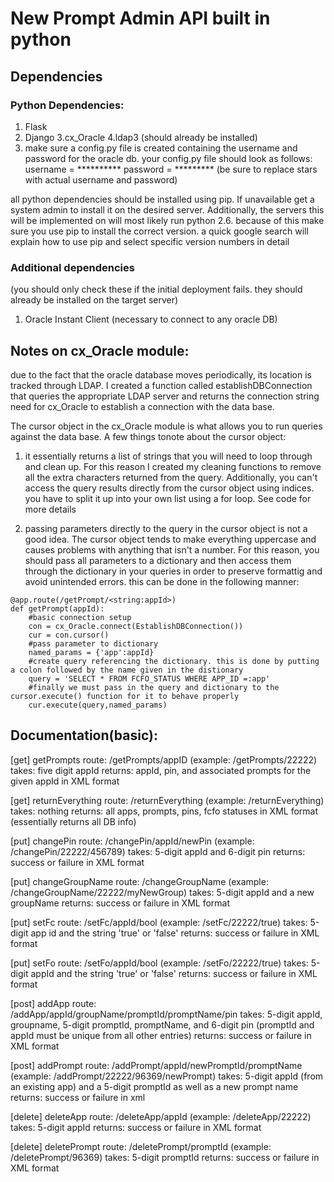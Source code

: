 # New Prompt Admin API built in python

## Dependencies

### Python Dependencies:
1. Flask
2. Django
3.cx_Oracle
4.ldap3 (should already be installed)
5. make sure a config.py file is created containing the username and password for the oracle db.
your config.py file should look as follows:
    username = **********
    password =  *********
(be sure to replace stars with actual username and password)

all python dependencies should be installed using pip. If unavailable get a system admin to install it on the desired server. Additionally, the servers this will be implemented on
will most likely run python 2.6. because of this make sure you use pip to install the correct version. a quick google search will explain how to use pip and select
specific version numbers in detail

### Additional dependencies
(you should only check these if the initial deployment fails. they should already be installed on the target server)

1. Oracle Instant Client (necessary to connect to any oracle DB)


## Notes on cx_Oracle module:
due to the fact that the oracle database moves periodically, its location is tracked through LDAP. I created a function called establishDBConnection that queries the appropriate LDAP server and
returns the connection string need for cx_Oracle to establish a connection with the data base.

The cursor object in the cx_Oracle module is what allows you to run queries against the data base. A few things tonote about the cursor object:
1. it essentially returns a list of strings that you will need to loop through and clean up. For this reason I created my cleaning functions to remove 
all the extra characters returned from the query. Additionally, you can't access the query results directly from the cursor object using indices. you have to split it up
into your own list using a for loop. See code for more details

2. passing parameters directly to the query in the cursor object is not a good idea. The cursor object tends to make everything uppercase and causes problems with
anything that isn't a number. For this reason, you should pass all parameters to a dictionary and then access them through the dictionary in your queries in order
to preserve formattig and avoid unintended errors. this can be done in the following manner:
```
@app.route(/getPrompt/<string:appId>)
def getPrompt(appId):
    #basic connection setup
    con = cx_Oracle.connect(EstablishDBConnection())
    cur = con.cursor()
    #pass parameter to dictionary
    named_params = {'app':appId}
    #create query referencing the dictionary. this is done by putting a colon followed by the name given in the distionary
    query = 'SELECT * FROM FCFO_STATUS WHERE APP_ID =:app'
    #finally we must pass in the query and dictionary to the cursor.execute() function for it to behave properly
    cur.execute(query,named_params)
```

## Documentation(basic):
[get] getPrompts
route: /getPrompts/appID (example: /getPrompts/22222)
takes: five digit appId
returns: appId, pin, and associated prompts for the given appId in XML format

[get] returnEverything
route: /returnEverything (example: /returnEverything)
takes: nothing
returns: all apps, prompts, pins, fcfo statuses in XML format (essentially returns all DB info)


[put] changePin
route: /changePin/appId/newPin (example: /changePin/22222/456789)
takes: 5-digit appId and 6-digit pin
returns: success or failure in XML format

[put] changeGroupName
route: /changeGroupName (example: /changeGroupName/22222/myNewGroup)
takes:  5-digit appId and a new groupName
returns: success or failure in XML format

[put] setFc
route: /setFc/appId/bool (example: /setFc/22222/true)
takes: 5-digit app id and the string 'true' or 'false'
returns: success or failure in XML format

[put] setFo
route: /setFo/appId/bool (example: /setFo/22222/true)
takes: 5-digit appId and the string 'true' or 'false'
returns: success or failure in XML format


[post] addApp
route: /addApp/appId/groupName/promptId/promptName/pin
takes: 5-digit appId, groupname, 5-digit promptId, promptName, and 6-digit pin (promptId and appId must be unique from all other entries)
returns: success or failure in XML format

[post] addPrompt
route: /addPrompt/appId/newPromptId/promptName (example: /addPrompt/22222/96369/newPrompt)
takes: 5-digit appId (from an existing app) and a 5-digit promptId as well as a new prompt name
returns: success or failure in xml


[delete] deleteApp
route: /deleteApp/appId (example: /deleteApp/22222)
takes: 5-digit appId
returns: success or failure in XML format

[delete] deletePrompt
route: /deletePrompt/promptId (example: /deletePrompt/96369)
takes: 5-digit promptId
returns: success or failure in XML format

